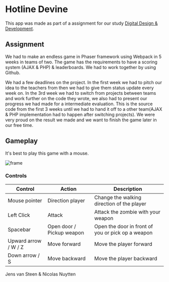 # Hotline Devine

This app was made as part of a assignment for our study [Digital Design & Development](https://www.howest.be/en/programmes/bachelor/devine).

## Assignment

We had to make an endless game in Phaser framework using Webpack in 5 weeks in teams of two. The game has the requirements to have a scoring system (AJAX & PHP) & leaderboards. We had to work together by using Github. 

We had a few deadlines on the project. In the first week we had to pitch our idea to the teachers from then we had to give them status update every week on. In the 3rd week we had to switch from projects between teams and work further on the code they wrote, we also had to present our progress we had made for a intermediate evaluation. This is the source code from the first 3 weeks until we had to hand it off to a other team(AJAX & PHP implementation had to happen after switching projects). We were very proud on the result we made and we want to finish the game later in our free time.

## Gameplay

It's best to play this game with a mouse.

![frame](https://user-images.githubusercontent.com/33849126/46923065-d537e900-d012-11e8-98ba-3532da7e03a1.gif)

### Controls

| Control  | Action | Description                                  |
|------------|--------|-----------------------------------------------|
| Mouse pointer | Direction player | Change the walking direction of the player |
| Left Click   | Attack | Attack the zombie with your weapon  |
| Spacebar   | Open door / Pickup weapon  | Open the door in front of you or pick op a weapon |
| Upward arrow / W / Z | Move forward | Move the player forward |
| Down arrow / S | Move backward | Move the player backward |

Jens van Steen & Nicolas Nuytten
